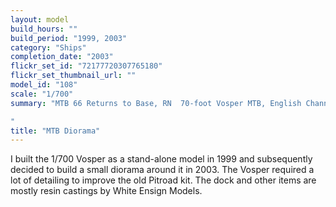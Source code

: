 ```yaml
---
layout: model
build_hours: ""
build_period: "1999, 2003"
category: "Ships"
completion_date: "2003"
flickr_set_id: "72177720307765180"
flickr_set_thumbnail_url: ""
model_id: "108"
scale: "1/700"
summary: "MTB 66 Returns to Base, RN  70-foot Vosper MTB, English Channel, Summer 1942  

"
title: "MTB Diorama"
---
```


I built the 1/700 Vosper as a stand-alone model in 1999 and subsequently decided to build a small diorama around it in 2003. The Vosper required a lot of detailing to improve the old Pitroad kit. The dock and other items are mostly resin castings by White Ensign Models.
